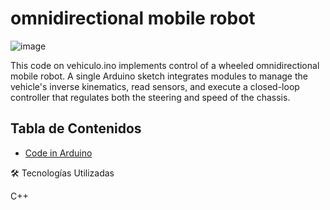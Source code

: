 # omnidirectional mobile robot

![image](https://raw.githubusercontent.com/miguelvmonroy/vehiculo-omnidireccional/refs/heads/main/fondovehiculo.png)




This code on vehiculo.ino implements control of a wheeled omnidirectional mobile robot. A single Arduino sketch integrates modules to manage the vehicle's inverse kinematics, read sensors, and execute a closed-loop controller that regulates both the steering and speed of the chassis.



## Tabla de Contenidos
- [Code in Arduino](https://github.com/miguelvmonroy/omnidirectional-mobile-robot/blob/main/vehiculo.ino)

🛠 Tecnologías Utilizadas

C++
